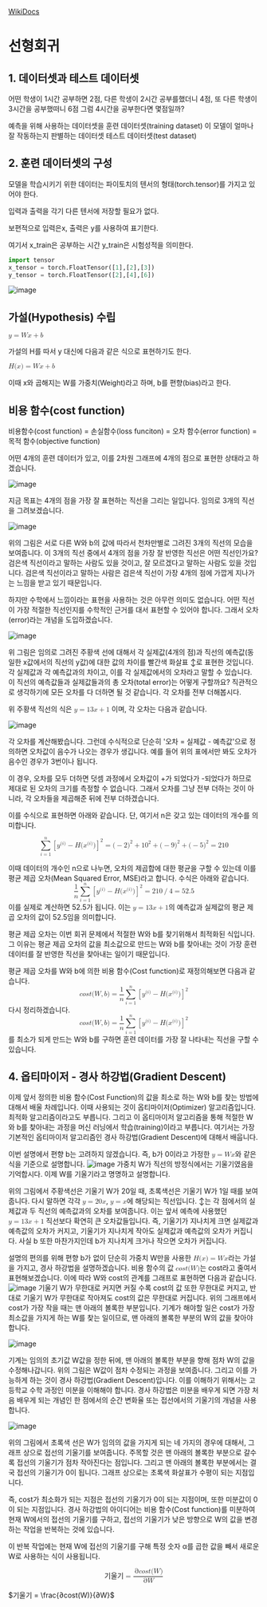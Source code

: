 [WikiDocs](https://wikidocs.net/53560)
# 선형회귀
## 1. 데이터셋과 테스트 데이터셋
어떤 학생이 1시간 공부하면 2점, 다른 학생이 2시간 공부를했더니 4점, 또 다른 학생이 3시간을 공부했떠니 6점
그럼 4시간을 공부한다면 몇점일까?

예측을 위해 사용하는 데이터셋을 훈련 데이터셋(training dataset)
이 모델이 얼마나 잘 작동하는지 판별하는 데이터셋 테스트 데이터셋(test dataset)

## 2. 훈련 데이터셋의 구성
모델을 학습시키기 위한 데이터는 파이토치의 텐서의 형태(torch.tensor)를 가지고 있어야 한다.

입력과 출력을 각기 다른 텐서에 저장할 필요가 없다.

보편적으로 입력은x, 출력은 y를 사용하여 표기한다.

여기서 x_train은 공부하는 시간 y_train은 시험성적을 의미한다.

```python
import tensor
x_tensor = torch.FloatTensor([1],[2],[3])
y_tensor = torch.FloatTensor([2],[4],[6])
```

![image](https://github.com/joesiheon496/PyTorch_Wikidocs/assets/56191064/60022cd9-244a-422a-93f8-47dddba68304)

## 가설(Hypothesis) 수립

<math xmlns="http://www.w3.org/1998/Math/MathML">
  <mi>y</mi>
  <mo>=</mo>
  <mi>W</mi>
  <mi>x</mi>
  <mo>+</mo>
  <mi>b</mi>
</math>

가설의 H를 따서 y 대신에 다음과 같은 식으로 표현하기도 한다.

<math xmlns="http://www.w3.org/1998/Math/MathML">
  <mi>H</mi>
  <mo stretchy="false">(</mo>
  <mi>x</mi>
  <mo stretchy="false">)</mo>
  <mo>=</mo>
  <mi>W</mi>
  <mi>x</mi>
  <mo>+</mo>
  <mi>b</mi>
</math>

이때 x와 곱해지는 W를 가중치(Weight)라고 하며, b를 편향(bias)라고 한다.

## 비용 함수(cost function)
비용함수(cost function) = 손실함수(loss funciton) = 오차 함수(error function) = 목적 함수(objective function)

어떤 4개의 훈련 데이터가 있고, 이를 2차원 그래프에 4개의 점으로 표현한 상태라고 하겠습니다.

![image](https://github.com/joesiheon496/PyTorch_Wikidocs/assets/56191064/854f1b87-f157-456a-8310-2e8583510214)

지금 목표는 4개의 점을 가장 잘 표현하는 직선을 그리는 일입니다. 임의로 3개의 직선을 그려보겠습니다.

![image](https://github.com/joesiheon496/PyTorch_Wikidocs/assets/56191064/887cb001-718c-405d-a026-8d49aa9faa6b)

위의 그림은 서로 다른 W와 b의 값에 따라서 천차만별로 그려진 3개의 직선의 모습을 보여줍니다. 이 3개의 직선 중에서 4개의 점을 가장 잘 반영한 직선은 어떤 직선인가요? 검은색 직선이라고 말하는 사람도 있을 것이고, 잘 모르겠다고 말하는 사람도 있을 것입니다. 검은색 직선이라고 말하는 사람은 검은색 직선이 가장 4개의 점에 가깝게 지나가는 느낌을 받고 있기 때문입니다.

하지만 수학에서 느낌이라는 표현을 사용하는 것은 아무런 의미도 없습니다. 어떤 직선이 가장 적절한 직선인지를 수학적인 근거를 대서 표현할 수 있어야 합니다. 그래서 오차(error)라는 개념을 도입하겠습니다.

![image](https://github.com/joesiheon496/PyTorch_Wikidocs/assets/56191064/545d9d02-ab89-4c18-84e7-95020eeed34a)

위 그림은 임의로 그려진 주황색 선에 대해서 각 실제값(4개의 점)과 직선의 예측값(동일한 x값에서의 직선의 y값)에 대한 값의 차이를 빨간색 화살표 ↕로 표현한 것입니다. 각 실제값과 각 예측값과의 차이고, 이를 각 실제값에서의 오차라고 말할 수 있습니다. 이 직선의 예측값들과 실제값들과의 총 오차(total error)는 어떻게 구할까요? 직관적으로 생각하기에 모든 오차를 다 더하면 될 것 같습니다. 각 오차를 전부 더해봅시다.

위 주황색 직선의 식은 <math xmlns="http://www.w3.org/1998/Math/MathML">
  <mi>y</mi>
  <mo>=</mo>
  <mn>13</mn>
  <mi>x</mi>
  <mo>+</mo>
  <mn>1</mn>
</math> 이며, 각 오차는 다음과 같습니다.

![image](https://github.com/joesiheon496/PyTorch_Wikidocs/assets/56191064/20c57ecb-99d6-428b-8b5f-b6906ead60ac)

각 오차를 계산해봤습니다. 그런데 수식적으로 단순히 '오차 = 실제값 - 예측값'으로 정의하면 오차값이 음수가 나오는 경우가 생깁니다. 예를 들어 위의 표에서만 봐도 오차가 음수인 경우가 3번이나 됩니다.

이 경우, 오차를 모두 더하면 덧셈 과정에서 오차값이 +가 되었다가 -되었다가 하므로 제대로 된 오차의 크기를 측정할 수 없습니다. 그래서 오차를 그냥 전부 더하는 것이 아니라, 각 오차들을 제곱해준 뒤에 전부 더하겠습니다.

이를 수식으로 표현하면 아래와 같습니다. 단, 여기서 n은 갖고 있는 데이터의 개수를 의미합니다.

<math xmlns="http://www.w3.org/1998/Math/MathML" display="block">
  <munderover>
    <mo data-mjx-texclass="OP">&#x2211;</mo>
    <mrow data-mjx-texclass="ORD">
      <mi>i</mi>
      <mo>=</mo>
      <mn>1</mn>
    </mrow>
    <mrow data-mjx-texclass="ORD">
      <mi>n</mi>
    </mrow>
  </munderover>
  <msup>
    <mrow data-mjx-texclass="INNER">
      <mo data-mjx-texclass="OPEN">[</mo>
      <msup>
        <mi>y</mi>
        <mrow data-mjx-texclass="ORD">
          <mo stretchy="false">(</mo>
          <mi>i</mi>
          <mo stretchy="false">)</mo>
        </mrow>
      </msup>
      <mo>&#x2212;</mo>
      <mi>H</mi>
      <mo stretchy="false">(</mo>
      <msup>
        <mi>x</mi>
        <mrow data-mjx-texclass="ORD">
          <mo stretchy="false">(</mo>
          <mi>i</mi>
          <mo stretchy="false">)</mo>
        </mrow>
      </msup>
      <mo stretchy="false">)</mo>
      <mo data-mjx-texclass="CLOSE">]</mo>
    </mrow>
    <mn>2</mn>
  </msup>
  <mo>=</mo>
  <mo stretchy="false">(</mo>
  <mo>&#x2212;</mo>
  <mn>2</mn>
  <msup>
    <mo stretchy="false">)</mo>
    <mrow data-mjx-texclass="ORD">
      <mn>2</mn>
    </mrow>
  </msup>
  <mo>+</mo>
  <msup>
    <mn>10</mn>
    <mrow data-mjx-texclass="ORD">
      <mn>2</mn>
    </mrow>
  </msup>
  <mo>+</mo>
  <mo stretchy="false">(</mo>
  <mo>&#x2212;</mo>
  <mn>9</mn>
  <msup>
    <mo stretchy="false">)</mo>
    <mrow data-mjx-texclass="ORD">
      <mn>2</mn>
    </mrow>
  </msup>
  <mo>+</mo>
  <mo stretchy="false">(</mo>
  <mo>&#x2212;</mo>
  <mn>5</mn>
  <msup>
    <mo stretchy="false">)</mo>
    <mrow data-mjx-texclass="ORD">
      <mn>2</mn>
    </mrow>
  </msup>
  <mo>=</mo>
  <mn>210</mn>
</math>

이때 데이터의 개수인 n으로 나누면, 오차의 제곱합에 대한 평균을 구할 수 있는데 이를 평균 제곱 오차(Mean Squared Error, MSE)라고 합니다. 수식은 아래와 같습니다.
<math xmlns="http://www.w3.org/1998/Math/MathML" display="block">
  <mfrac>
    <mn>1</mn>
    <mi>n</mi>
  </mfrac>
  <munderover>
    <mo data-mjx-texclass="OP">&#x2211;</mo>
    <mrow data-mjx-texclass="ORD">
      <mi>i</mi>
      <mo>=</mo>
      <mn>1</mn>
    </mrow>
    <mrow data-mjx-texclass="ORD">
      <mi>n</mi>
    </mrow>
  </munderover>
  <msup>
    <mrow data-mjx-texclass="INNER">
      <mo data-mjx-texclass="OPEN">[</mo>
      <msup>
        <mi>y</mi>
        <mrow data-mjx-texclass="ORD">
          <mo stretchy="false">(</mo>
          <mi>i</mi>
          <mo stretchy="false">)</mo>
        </mrow>
      </msup>
      <mo>&#x2212;</mo>
      <mi>H</mi>
      <mo stretchy="false">(</mo>
      <msup>
        <mi>x</mi>
        <mrow data-mjx-texclass="ORD">
          <mo stretchy="false">(</mo>
          <mi>i</mi>
          <mo stretchy="false">)</mo>
        </mrow>
      </msup>
      <mo stretchy="false">)</mo>
      <mo data-mjx-texclass="CLOSE">]</mo>
    </mrow>
    <mn>2</mn>
  </msup>
  <mo>=</mo>
  <mn>210</mn>
  <mrow data-mjx-texclass="ORD">
    <mo>/</mo>
  </mrow>
  <mn>4</mn>
  <mo>=</mo>
  <mn>52.5</mn>
</math>
이를 실제로 계산하면 52.5가 됩니다. 이는 <math xmlns="http://www.w3.org/1998/Math/MathML">
  <mi>y</mi>
  <mo>=</mo>
  <mrow data-mjx-texclass="ORD">
    <mn>13</mn>
    <mi>x</mi>
    <mo>+</mo>
    <mn>1</mn>
  </mrow>
</math>의 예측값과 실제값의 평균 제곱 오차의 값이 52.5임을 의미합니다.

평균 제곱 오차는 이번 회귀 문제에서 적절한 W와 b를 찾기위해서 최적화된 식입니다. 그 이유는 평균 제곱 오차의 값을 최소값으로 만드는 W와 b를 찾아내는 것이 가장 훈련 데이터를 잘 반영한 직선을 찾아내는 일이기 때문입니다.

평균 제곱 오차를 W와 b에 의한 비용 함수(Cost function)로 재정의해보면 다음과 같습니다.
<math xmlns="http://www.w3.org/1998/Math/MathML" display="block">
  <mi>c</mi>
  <mi>o</mi>
  <mi>s</mi>
  <mi>t</mi>
  <mo stretchy="false">(</mo>
  <mi>W</mi>
  <mo>,</mo>
  <mi>b</mi>
  <mo stretchy="false">)</mo>
  <mo>=</mo>
  <mfrac>
    <mn>1</mn>
    <mi>n</mi>
  </mfrac>
  <munderover>
    <mo data-mjx-texclass="OP">&#x2211;</mo>
    <mrow data-mjx-texclass="ORD">
      <mi>i</mi>
      <mo>=</mo>
      <mn>1</mn>
    </mrow>
    <mrow data-mjx-texclass="ORD">
      <mi>n</mi>
    </mrow>
  </munderover>
  <msup>
    <mrow data-mjx-texclass="INNER">
      <mo data-mjx-texclass="OPEN">[</mo>
      <msup>
        <mi>y</mi>
        <mrow data-mjx-texclass="ORD">
          <mo stretchy="false">(</mo>
          <mi>i</mi>
          <mo stretchy="false">)</mo>
        </mrow>
      </msup>
      <mo>&#x2212;</mo>
      <mi>H</mi>
      <mo stretchy="false">(</mo>
      <msup>
        <mi>x</mi>
        <mrow data-mjx-texclass="ORD">
          <mo stretchy="false">(</mo>
          <mi>i</mi>
          <mo stretchy="false">)</mo>
        </mrow>
      </msup>
      <mo stretchy="false">)</mo>
      <mo data-mjx-texclass="CLOSE">]</mo>
    </mrow>
    <mn>2</mn>
  </msup>
</math>
다시 정리하겠습니다. <math xmlns="http://www.w3.org/1998/Math/MathML" display="block">
  <mi>c</mi>
  <mi>o</mi>
  <mi>s</mi>
  <mi>t</mi>
  <mo stretchy="false">(</mo>
  <mi>W</mi>
  <mo>,</mo>
  <mi>b</mi>
  <mo stretchy="false">)</mo>
  <mo>=</mo>
  <mfrac>
    <mn>1</mn>
    <mi>n</mi>
  </mfrac>
  <munderover>
    <mo data-mjx-texclass="OP">&#x2211;</mo>
    <mrow data-mjx-texclass="ORD">
      <mi>i</mi>
      <mo>=</mo>
      <mn>1</mn>
    </mrow>
    <mrow data-mjx-texclass="ORD">
      <mi>n</mi>
    </mrow>
  </munderover>
  <msup>
    <mrow data-mjx-texclass="INNER">
      <mo data-mjx-texclass="OPEN">[</mo>
      <msup>
        <mi>y</mi>
        <mrow data-mjx-texclass="ORD">
          <mo stretchy="false">(</mo>
          <mi>i</mi>
          <mo stretchy="false">)</mo>
        </mrow>
      </msup>
      <mo>&#x2212;</mo>
      <mi>H</mi>
      <mo stretchy="false">(</mo>
      <msup>
        <mi>x</mi>
        <mrow data-mjx-texclass="ORD">
          <mo stretchy="false">(</mo>
          <mi>i</mi>
          <mo stretchy="false">)</mo>
        </mrow>
      </msup>
      <mo stretchy="false">)</mo>
      <mo data-mjx-texclass="CLOSE">]</mo>
    </mrow>
    <mn>2</mn>
  </msup>
</math>를 최소가 되게 만드는 W와 b를 구하면 훈련 데이터를 가장 잘 나타내는 직선을 구할 수 있습니다.

## 4. 옵티마이저 - 경사 하강법(Gradient Descent)
이제 앞서 정의한 비용 함수(Cost Function)의 값을 최소로 하는 W와 b를 찾는 방법에 대해서 배울 차례입니다. 이때 사용되는 것이 옵티마이저(Optimizer) 알고리즘입니다. 최적화 알고리즘이라고도 부릅니다. 그리고 이 옵티마이저 알고리즘을 통해 적절한 W와 b를 찾아내는 과정을 머신 러닝에서 학습(training)이라고 부릅니다. 여기서는 가장 기본적인 옵티마이저 알고리즘인 경사 하강법(Gradient Descent)에 대해서 배웁니다.

이번 설명에서 편향 b는 고려하지 않겠습니다. 즉, b가 0이라고 가정한 <math xmlns="http://www.w3.org/1998/Math/MathML">
  <mi>y</mi>
  <mo>=</mo>
  <mi>W</mi>
  <mi>x</mi>
</math>와 같은 식을 기준으로 설명합니다.
![image](https://github.com/joesiheon496/PyTorch_Wikidocs/assets/56191064/b178f324-e42e-42b1-8f50-25bc341dd731)
가중치 W가 직선의 방정식에서는 기울기였음을 기억합시다. 이제 W를 기울기라고 명명하고 설명합니다.

위의 그림에서 주황색선은 기울기 W가 20일 때, 초록색선은 기울기 W가 1일 때를 보여줍니다. 다시 말하면 각각 <math xmlns="http://www.w3.org/1998/Math/MathML">
  <mi>y</mi>
  <mo>=</mo>
  <mrow data-mjx-texclass="ORD">
    <mn>20</mn>
    <mi>x</mi>
  </mrow>
</math>, <math xmlns="http://www.w3.org/1998/Math/MathML">
  <mi>y</mi>
  <mo>=</mo>
  <mrow data-mjx-texclass="ORD">
    <mi>x</mi>
  </mrow>
</math>에 해당되는 직선입니다. ↕는 각 점에서의 실제값과 두 직선의 예측값과의 오차를 보여줍니다. 이는 앞서 예측에 사용했던 <math xmlns="http://www.w3.org/1998/Math/MathML">
  <mi>y</mi>
  <mo>=</mo>
  <mrow data-mjx-texclass="ORD">
    <mn>13</mn>
    <mi>x</mi>
    <mo>+</mo>
    <mn>1</mn>
  </mrow>
</math> 직선보다 확연히 큰 오차값들입니다. 즉, 기울기가 지나치게 크면 실제값과 예측값의 오차가 커지고, 기울기가 지나치게 작아도 실제값과 예측값의 오차가 커집니다. 사실 b 또한 마찬가지인데 b가 지나치게 크거나 작으면 오차가 커집니다.

설명의 편의를 위해 편향 b가 없이 단순히 가중치 W만을 사용한 <math xmlns="http://www.w3.org/1998/Math/MathML">
  <mi>H</mi>
  <mo stretchy="false">(</mo>
  <mi>x</mi>
  <mo stretchy="false">)</mo>
  <mo>=</mo>
  <mi>W</mi>
  <mi>x</mi>
</math>라는 가설을 가지고, 경사 하강법을 설명하겠습니다. 비용 함수의 값 <math xmlns="http://www.w3.org/1998/Math/MathML">
  <mi>c</mi>
  <mi>o</mi>
  <mi>s</mi>
  <mi>t</mi>
  <mo stretchy="false">(</mo>
  <mi>W</mi>
  <mo stretchy="false">)</mo>
</math>는 cost라고 줄여서 표현해보겠습니다. 이에 따라 W와 cost의 관계를 그래프로 표현하면 다음과 같습니다.
![image](https://github.com/joesiheon496/PyTorch_Wikidocs/assets/56191064/3537a746-5efe-46a8-809d-f373cf747aec)
기울기 W가 무한대로 커지면 커질 수록 cost의 값 또한 무한대로 커지고, 반대로 기울기 W가 무한대로 작아져도 cost의 값은 무한대로 커집니다. 위의 그래프에서 cost가 가장 작을 때는 맨 아래의 볼록한 부분입니다. 기계가 해야할 일은 cost가 가장 최소값을 가지게 하는 W를 찾는 일이므로, 맨 아래의 볼록한 부분의 W의 값을 찾아야 합니다.

![image](https://github.com/joesiheon496/PyTorch_Wikidocs/assets/56191064/a27b1bff-509d-4063-97c6-641b9ed2e243)

기계는 임의의 초기값 W값을 정한 뒤에, 맨 아래의 볼록한 부분을 향해 점차 W의 값을 수정해나갑니다. 위의 그림은 W값이 점차 수정되는 과정을 보여줍니다. 그리고 이를 가능하게 하는 것이 경사 하강법(Gradient Descent)입니다. 이를 이해하기 위해서는 고등학교 수학 과정인 미분을 이해해야 합니다. 경사 하강법은 미분을 배우게 되면 가장 처음 배우게 되는 개념인 한 점에서의 순간 변화율 또는 접선에서의 기울기의 개념을 사용합니다.

![image](https://github.com/joesiheon496/PyTorch_Wikidocs/assets/56191064/3b9e1499-66d4-40ef-a457-d8d9dd08fc13)

위의 그림에서 초록색 선은 W가 임의의 값을 가지게 되는 네 가지의 경우에 대해서, 그래프 상으로 접선의 기울기를 보여줍니다. 주목할 것은 맨 아래의 볼록한 부분으로 갈수록 접선의 기울기가 점차 작아진다는 점입니다. 그리고 맨 아래의 볼록한 부분에서는 결국 접선의 기울기가 0이 됩니다. 그래프 상으로는 초록색 화살표가 수평이 되는 지점입니다.

즉, cost가 최소화가 되는 지점은 접선의 기울기가 0이 되는 지점이며, 또한 미분값이 0이 되는 지점입니다. 경사 하강법의 아이디어는 비용 함수(Cost function)를 미분하여 현재 W에서의 접선의 기울기를 구하고, 접선의 기울기가 낮은 방향으로 W의 값을 변경하는 작업을 반복하는 것에 있습니다.

이 반복 작업에는 현재 W에 접선의 기울기를 구해 특정 숫자 α를 곱한 값을 빼서 새로운 W로 사용하는 식이 사용됩니다.

<math xmlns="http://www.w3.org/1998/Math/MathML" display="block">
  <mi>&#xAE30;</mi>
  <mi>&#xC6B8;</mi>
  <mi>&#xAE30;</mi>
  <mo>=</mo>
  <mfrac>
    <mrow>
      <mrow data-mjx-texclass="ORD">
        <mo>&#x2202;</mo>
      </mrow>
      <mi>c</mi>
      <mi>o</mi>
      <mi>s</mi>
      <mi>t</mi>
      <mo stretchy="false">(</mo>
      <mi>W</mi>
      <mo stretchy="false">)</mo>
    </mrow>
    <mrow>
      <mrow data-mjx-texclass="ORD">
        <mo>&#x2202;</mo>
      </mrow>
      <mi>W</mi>
    </mrow>
  </mfrac>
</math>

$기울기 = \frac{∂cost(W)}{∂W}$
